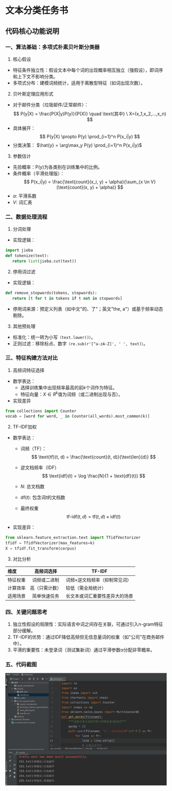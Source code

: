 # 文本分类任务书
## 代码核心功能说明

### 一、算法基础：多项式朴素贝叶斯分类器
1. 核心假设
 - 特征条件独立性：假设文本中每个词的出现概率相互独立（强假设），即词序和上下文不影响分类。
 - 多项式分布：建模词频统计，适用于离散型特征（如词出现次数）。

2. 贝叶斯定理应用形式
 - 对于邮件分类（垃圾邮件/正常邮件）：
$$
P(y|X) = \frac{P(X|y)P(y)}{P(X)} \quad \text{其中} \ X=(x_1,x_2,...,x_n)
$$ 
 - 具体展开：
$$
P(y|X) \propto P(y) \prod_{i=1}^n P(x_i|y)
$$
 - 分类决策：
$\hat{y} = \arg\max_y P(y) \prod_{i=1}^n P(x_i|y)$
3. 参数估计
 - 先验概率：P(y)为各类别在训练集中的比例。
 - 条件概率（平滑处理版）：
$$
P(x_i|y) = \frac{\text{count}(x_i, y) + \alpha}{\sum_{x \in V} (\text{count}(x, y) + \alpha)}
$$
- $\alpha$: 平滑系数  
- $V$: 词汇表 

### 二、数据处理流程
1. 分词处理
 - 实现逻辑：
 ``` python
 import jieba  
 def tokenize(text):
    return list(jieba.cut(text))  
```
2. 停用词过滤
 - 实现逻辑：
 ``` python
def remove_stopwords(tokens, stopwords):
    return [t for t in tokens if t not in stopwords]
```
 - 停用词来源：预定义列表（如中文"的、了"；英文"the, a"）或基于频率动态剔除。
3. 其他预处理
 - 标准化：统一转为小写```（text.lower()）```。
 - 正则过滤：移除标点、数字```（re.sub(r'[^a-zA-Z]', ' ', text)）```。
### 三、特征构建方法对比
1. 高频词特征选择
 - 数学表达：
   + 选择训练集中出现频率最高的前$k$个词作为特征。
   + 特征向量：$X∈R^k$值为词频（或二进制出现与否）。
 - 实现差异
 ``` python
from collections import Counter
vocab = [word for word, _ in Counter(all_words).most_common(k)]
``` 
2. TF-IDF加权
 - 数学表达：
   + 词频（TF）：
   $$
   \text{tf}(t, d) = \frac{\text{count}(t, d)}{\text{len}(d)}
   $$

   + 逆文档频率（IDF）
   $$
   \text{idf}(t) = \log \frac{N}{1 + \text{df}(t)}
   $$
   + $N$: 总文档数  
   + $\text{df}(t)$: 包含词$t$的文档数 
   + 最终权重
   $$
   \text{tf-idf}(t, d) = \text{tf}(t, d) \times \text{idf}(t)
   $$
 - 实现差异：
 ``` python
from sklearn.feature_extraction.text import TfidfVectorizer
tfidf = TfidfVectorizer(max_features=k)
X = tfidf.fit_transform(corpus)
 ```
3. 对比分析

| 维度    | 	高频词选择  | TF-IDF          |
|:------|:-------:|-----------------|
| 特征权重  | 词频或二进制	 | 词频×逆文档频率（抑制常见词） |
| 计算效率  | 高（只需计数） | 较低（需全局统计）       |
| 适用场景  | 简单快速任务  | 长文本或词汇重要性差异大的场景 |

### 四、关键问题思考
1. 独立性假设的局限性：实际语言中词之间存在关联，可通过引入n-gram特征部分缓解。
2. TF-IDF的优势：通过IDF降低高频但无信息量词的权重（如"公司"在商务邮件中）。
3. 平滑的重要性：未登录词（测试集新词）通过平滑参数α分配非零概率。

### 五、代码截图
<img src="image_readme/4.png" alt="图片描述" width = "800" height = "图片长度" />